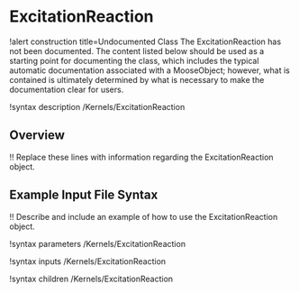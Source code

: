 # ExcitationReaction

!alert construction title=Undocumented Class
The ExcitationReaction has not been documented. The content listed below should be used as a starting point for
documenting the class, which includes the typical automatic documentation associated with a
MooseObject; however, what is contained is ultimately determined by what is necessary to make the
documentation clear for users.

!syntax description /Kernels/ExcitationReaction

## Overview

!! Replace these lines with information regarding the ExcitationReaction object.

## Example Input File Syntax

!! Describe and include an example of how to use the ExcitationReaction object.

!syntax parameters /Kernels/ExcitationReaction

!syntax inputs /Kernels/ExcitationReaction

!syntax children /Kernels/ExcitationReaction
